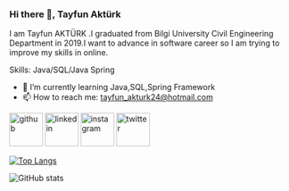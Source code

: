 ### Hi there 👋, Tayfun Aktürk

I am Tayfun AKTÜRK .I graduated from Bilgi University Civil Engineering Department in 2019.I want to advance in software career so I am trying to improve my skills in online.

Skills: Java/SQL/Java Spring

- 🌱 I’m currently learning Java,SQL,Spring Framework 
- 📫 How to reach me: tayfun_akturk24@hotmail.com 


[<img src='https://cdn.jsdelivr.net/npm/simple-icons@3.0.1/icons/github.svg' alt='github' height='60'>](https://github.com/tayfunakturkk)  [<img src='https://cdn.jsdelivr.net/npm/simple-icons@3.0.1/icons/linkedin.svg' alt='linkedin' height='60'>](https://www.linkedin.com/in/tayfunakturkk)  [<img src='https://cdn.jsdelivr.net/npm/simple-icons@3.0.1/icons/instagram.svg' alt='instagram' height='60'>](https://www.instagram.com/tayfunakturkk)
[<img src='https://cdn.jsdelivr.net/npm/simple-icons@3.0.1/icons/twitter.svg' alt='twitter' height='60'>](https://twitter.com/tayfunakturk)  


[![Top Langs](https://github-readme-stats.vercel.app/api/top-langs/?username=tayfunakturkk)](https://github.com/anuraghazra/github-readme-stats)

![GitHub stats](https://github-readme-stats.vercel.app/api?username=tayfunakturkk)  



